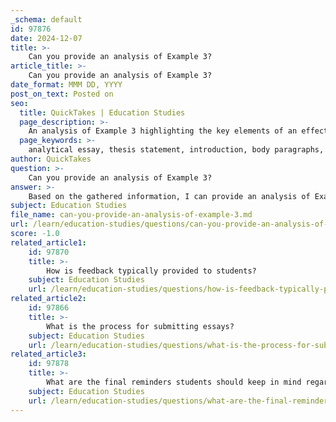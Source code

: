 ```yaml
---
_schema: default
id: 97876
date: 2024-12-07
title: >-
    Can you provide an analysis of Example 3?
article_title: >-
    Can you provide an analysis of Example 3?
date_format: MMM DD, YYYY
post_on_text: Posted on
seo:
  title: QuickTakes | Education Studies
  page_description: >-
    An analysis of Example 3 highlighting the key elements of an effective analytical essay, including its structure, thesis statement, introduction, body paragraphs, and conclusion.
  page_keywords: >-
    analytical essay, thesis statement, introduction, body paragraphs, analysis, interpretation, counterarguments, conclusion, structure, evidence
author: QuickTakes
question: >-
    Can you provide an analysis of Example 3?
answer: >-
    Based on the gathered information, I can provide an analysis of Example 3, which appears to be related to analytical essays. While the specific content of Example 3 is not detailed in the information provided, I can infer some key elements that are typically included in an analytical essay and how they might apply.\n\n### Analysis of Example 3: Structure and Content\n\n1. **Thesis Statement**: A strong analytical essay begins with a clear and concise thesis statement. This statement should encapsulate the main argument or interpretation that the essay will explore. For Example 3, it would be essential to identify what specific aspect of the topic is being analyzed and what conclusion the writer intends to draw.\n\n2. **Introduction**: The introduction should engage the reader with a hook that draws attention to the topic. It should also provide context for the analysis, setting the stage for the arguments that will follow. If Example 3 follows this structure, it likely begins with a compelling statement or question related to the subject matter.\n\n3. **Body Paragraphs**: Each body paragraph should start with a topic sentence that introduces the main point of that paragraph. The analysis should be supported by evidence, such as quotes, examples, or data. In Example 3, it would be important to see how the writer breaks down the subject into manageable parts and explores their significance. The use of transitional phrases would also help maintain a logical flow between paragraphs.\n\n4. **Analysis and Interpretation**: A critical aspect of an analytical essay is the depth of analysis. The writer should engage with the evidence, examining its implications and how it relates to the overall argument. In Example 3, this might involve dissecting specific themes, characters, or events and discussing their relevance to the thesis.\n\n5. **Counterarguments**: Addressing counterarguments is crucial for a well-rounded analysis. If Example 3 includes this element, it would demonstrate the writer's ability to consider alternative perspectives and refute them with strong reasoning and evidence.\n\n6. **Conclusion**: The conclusion should summarize the main points discussed in the essay and restate the thesis in light of the analysis provided. It should also offer broader insights or implications related to the topic, leaving the reader with a thought-provoking closing statement. If Example 3 adheres to this structure, it would effectively reinforce the arguments made throughout the essay.\n\n### Final Thoughts\n\nIn summary, an effective analytical essay, such as Example 3, should be well-structured, with a clear thesis, engaging introduction, coherent body paragraphs, in-depth analysis, consideration of counterarguments, and a strong conclusion. Each of these elements contributes to the overall effectiveness of the essay in conveying the writer's insights and interpretations. If you have specific details about Example 3, I could provide a more tailored analysis.
subject: Education Studies
file_name: can-you-provide-an-analysis-of-example-3.md
url: /learn/education-studies/questions/can-you-provide-an-analysis-of-example-3
score: -1.0
related_article1:
    id: 97870
    title: >-
        How is feedback typically provided to students?
    subject: Education Studies
    url: /learn/education-studies/questions/how-is-feedback-typically-provided-to-students
related_article2:
    id: 97866
    title: >-
        What is the process for submitting essays?
    subject: Education Studies
    url: /learn/education-studies/questions/what-is-the-process-for-submitting-essays
related_article3:
    id: 97878
    title: >-
        What are the final reminders students should keep in mind regarding submission deadlines?
    subject: Education Studies
    url: /learn/education-studies/questions/what-are-the-final-reminders-students-should-keep-in-mind-regarding-submission-deadlines
---
```


&nbsp;